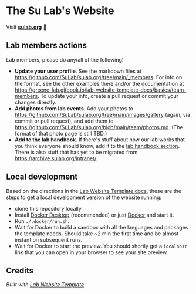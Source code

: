 
# The Su Lab's Website

Visit **[sulab.org](https://sulab.org)** 🚀

## Lab members actions

Lab members, please do any/all of the following!

* **Update your user profile**. See the markdown files at https://github.com/SuLab/sulab.org/tree/main/_members.  For info on the format, see the other examples there and/or the documentation at https://greene-lab.gitbook.io/lab-website-template-docs/basics/team-members. To update your info, create a pull request or commit your changes directly.
* **Add photos from lab events**. Add your photos to https://github.com/SuLab/sulab.org/tree/main/images/gallery (again, via commit or pull request), and add them to https://github.com/SuLab/sulab.org/blob/main/team/photos.md. (The format of that photo page is still TBD.)
* **Add to the lab handbook**. If there's stuff about how our lab works that you think everyone should know, add it to the [lab handbook section](https://github.com/SuLab/sulab.org/tree/main/handbook). There is also stuff that has yet to be migrated from https://archive.sulab.org/intranet/.

## Local development

Based on the directions in the [Lab Website Template docs](https://greene-lab.gitbook.io/lab-website-template-docs/getting-started/preview-your-site#on-your-computer-locally), these are the steps to get a local development version of the website running:

* clone this repository locally
* Install [Docker Desktop](https://www.docker.com/products/docker-desktop/) (recommended) or just [Docker](https://docs.docker.com/get-docker/) and start it.
* Run `./.docker/run.sh`.
* Wait for Docker to build a sandbox with all the languages and packages the template needs. Should take ~2 min the first time and be almost instant on subsequent runs.
* Wait for Docker to start the preview. You should shortly get a `localhost` link that you can open in your browser to see your site preview.


## Credits
_Built with [Lab Website Template](https://greene-lab.gitbook.io/lab-website-template-docs)_

